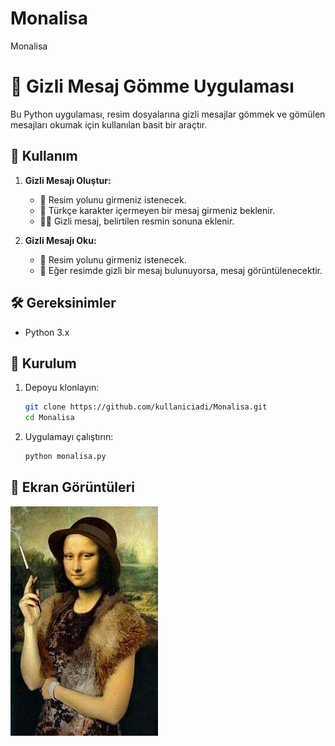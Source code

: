# Monalisa
Monalisa

# 📸 Gizli Mesaj Gömme Uygulaması

Bu Python uygulaması, resim dosyalarına gizli mesajlar gömmek ve gömülen mesajları okumak için kullanılan basit bir araçtır.

## 🚀 Kullanım

1. **Gizli Mesajı Oluştur:**
    - 📌 Resim yolunu girmeniz istenecek.
    - 📝 Türkçe karakter içermeyen bir mesaj girmeniz beklenir.
    - 🕵️‍♂️ Gizli mesaj, belirtilen resmin sonuna eklenir.

2. **Gizli Mesajı Oku:**
    - 📌 Resim yolunu girmeniz istenecek.
    - 📖 Eğer resimde gizli bir mesaj bulunuyorsa, mesaj görüntülenecektir.

## 🛠️ Gereksinimler

- Python 3.x

## 🚀 Kurulum

1. Depoyu klonlayın:

    ```bash
    git clone https://github.com/kullaniciadi/Monalisa.git
    cd Monalisa
    ```

2. Uygulamayı çalıştırın:

    ```bash
    python monalisa.py
    ```

## 🌈 Ekran Görüntüleri

![Screenshot1](screenshots/resim.jpg)



